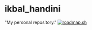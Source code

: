 # ikbal_handini
"My personal repository."
<a href="https://roadmap.sh"><img src="https://api.roadmap.sh/v1-badge/wide/64b8be2b8a29ad56fa998c64?variant=dark" alt="roadmap.sh"/></a>
